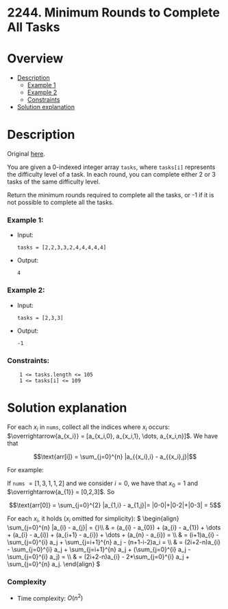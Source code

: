 
# 2244. Minimum Rounds to Complete All Tasks
# Overview
- [Description](#description)
  - [Example 1](#example-1)
  - [Example 2](#example-2)
  - [Constraints](#constraints)
- [Solution explanation](#solution-explanation)

# Description
Original [here](https://leetcode.com/problems/minimum-rounds-to-complete-all-tasks/description/).

You are given a 0-indexed integer array `tasks`, where `tasks[i]` represents the difficulty level of a task. In each round, you can complete either 2 or 3 tasks of the same difficulty level.

Return the minimum rounds required to complete all the tasks, or -1 if it is not possible to complete all the tasks.

### Example 1:
- Input:
  ```
  tasks = [2,2,3,3,2,4,4,4,4,4]
  ```
- Output:
  ```
  4
  ```

### Example 2:
- Input:
  ```
  tasks = [2,3,3]
  ```
- Output:
  ```
  -1
  ```

### Constraints:
```
    1 <= tasks.length <= 105
    1 <= tasks[i] <= 109
```

# Solution explanation
For each $x_i$ in `nums`, collect all the indices where $x_i$ occurs: $\overrightarrow{a_{x_i}} = [a_{x_i,0}, a_{x_i,1}, \dots, a_{x_i,n}]$.
We have that 
```math
\text{arr[i]} = \sum_{j=0}^{n} |a_{{x_i},i} - a_{{x_i},j}|
```

For example:

If `nums` $= [1,3,1,1,2]$ and we consider $i=0$, we have that $x_0 = 1$ and $\overrightarrow{a_{1}} = [0,2,3]$. So
```math
\text{arr[0]} = \sum_{j=0}^{2} |a_{1,i} - a_{1,j}|= |0-0|+|0-2|+|0-3| = 5
```


For each $x_i$, it holds ($x_i$ omitted for simplicity):
$`
\begin{align}
\sum_{j=0}^{n} |a_{i} - a_{j}| = {}\\
& = (a_{i} - a_{0}) + (a_{i} - a_{1}) + \dots + (a_{i} - a_{i}) + (a_{i+1} - a_{i}) + \dots + (a_{n} - a_{i}) = \\
& = (i+1)a_{i} - \sum_{j=0}^{i} a_j + \sum_{j=i+1}^{n} a_j - (n+1-i-2)a_i = \\
& = (2i+2-n)a_{i} - \sum_{j=0}^{i} a_j + \sum_{j=i+1}^{n} a_j + (\sum_{j=0}^{i} a_j - \sum_{j=0}^{i} a_j) = \\
& = (2i+2-n)a_{i} - 2*\sum_{j=0}^{i} a_j + \sum_{j=0}^{n} a_j. 
\end{align}
`$

### Complexity
- Time complexity: $O(n^2)$
